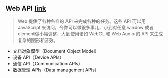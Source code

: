 ## Web API [link](https://developer.mozilla.org/zh-CN/docs/Web/Reference/API)

> Web 提供了各种各样的 API 来完成各种的任务。这些 API 可以用 JavaScript 来访问，令你可以做很多事儿，小到对任意 window 或者 element做小幅调整，大到使用诸如 WebGL 和 Web Audio 的 API 来生成复杂的图形和音效。 

- 文档对象模型（Document Object Model）
- 设备 API（Device APIs）
- 通信 API（Communication APIs）
- 数据管理 APIs（Data management APIs）
